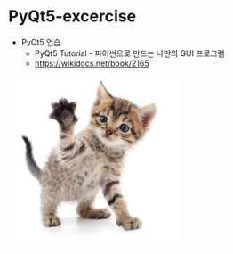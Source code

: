 # PyQt5-excercise
  * PyQt5 연습
    - PyQt5 Tutorial - 파이썬으로 만드는 나만의 GUI 프로그램
    - https://wikidocs.net/book/2165
    
  ![](/data/cat_image.png)
